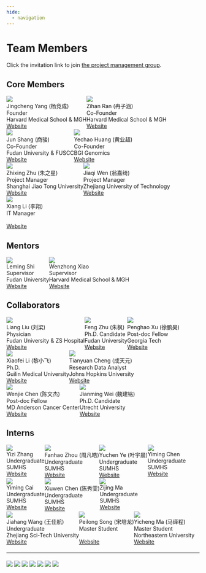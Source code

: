 ```yaml
---
hide:
  - navigation
---
```


# Team Members

Click the invitation link to join [the project management group](https://github.com/orgs/open-prophetdb/projects/1).

## Core Members

<div style="display: flex; flex-direction: row; flex-wrap: wrap;">
  <div class="member-card">
      <img src="/assets/images/jingchengyang.jpeg" />
      <div class="name">Jingcheng Yang (杨竞成)</div>
      <div class="position">Founder</div>
      <div>Harvard Medical School & MGH</div>
      <div>
        <a target="_blank" href="https://www.researchgate.net/profile/Jingcheng-Yang-4">Website</a>
      </div>
  </div>
  <div class="member-card">
    <img src="/assets/images/zihanran.png"/>
    <div class="name">Zihan Ran (冉子涵)</div>
    <div class="position">Co-Founder</div>
    <div>Harvard Medical School & MGH</div>
    <div>
      <a target="_blank" href="https://scholar.google.com/citations?hl=en&user=nY1CGcoAAAAJ">Website</a>
    </div>
  </div>
  <div class="member-card">
    <img src="/assets/images/unknown.jpg"/>
    <div class="name">Jun Shang (商骏)</div>
    <div class="position">Co-Founder</div>
    <div>Fudan University & FUSCC</div>
    <div>
      <a target="_blank" href="https://www.researchgate.net/profile/Jun-Shang-2">Website</a>
    </div>
  </div>
  <div class="member-card">
    <img src="/assets/images/yechaohuang.png"/>
    <div class="name">Yechao Huang (黄业超)</div>
    <div class="position">Co-Founder</div>
    <div>BGI Genomics</div>
    <div>
      <a target="_blank" href="https://www.researchgate.net/scientific-contributions/Yechao-Huang-2167271606">Website</a>
    </div>
  </div>
  <div class="member-card">
    <img src="/assets/images/unknown.jpg"/>
    <div class="name">Zhixing Zhu (朱之星)</div>
    <div class="position">Project Manager</div>
    <div>Shanghai Jiao Tong University</div>
    <div>
      <a target="_blank" href="https://www.researchgate.net/scientific-contributions/Zhixing-Zhu-2177398755">Website</a>
    </div>
  </div>
  <div class="member-card">
    <img src="/assets/images/unknown.jpg"/>
    <div class="name">Jiaqi Wen (翁嘉绮)</div>
    <div class="position">Project Manager</div>
    <div>Zhejiang University of Technology</div>
    <div>
      <a target="_blank" href="https://www.researchgate.net/scientific-contributions/Jiaqi-Weng-2176387072">Website</a>
    </div>
  </div>
  <div class="member-card">
    <img src="/assets/images/unknown.jpg"/>
    <div class="name">Xiang Li (李翔)</div>
    <div class="position">IT Manager</div>
    <div>&nbsp;</div>
    <div>
      <a target="_blank" href="">Website</a>
    </div>
  </div>
</div>

<span style="margin-bottom: 20px;" />

## Mentors

<div style="display: flex; flex-direction: row; flex-wrap: wrap;">
  <div class="member-card">
    <img src="/assets/images/unknown.jpg"/>
    <div class="name">Leming Shi</div>
    <div class="position">Supervisor</div>
    <div>Fudan University</div>
    <div>
      <a target="_blank" href="https://homo.fudan.edu.cn/ba/84/c18541a178820/page.htm">Website</a>
    </div>
  </div>
  <div class="member-card">
      <img src="/assets/images/unknown.jpg" />
      <div class="name">Wenzhong Xiao</div>
      <div class="position">Supervisor</div>
      <div>Harvard Medical School & MGH</div>
      <div>
        <a target="_blank" href="https://scholar.google.com/citations?user=AEKRrKwAAAAJ&hl=en">Website</a>
      </div>
  </div>
</div>

<span style="margin-bottom: 20px;" />

## Collaborators

<div style="display: flex; flex-direction: row; flex-wrap: wrap;">
  <div class="member-card">
      <img src="/assets/images/unknown.jpg"/>
      <div class="name">Liang Liu (刘梁)</div>
      <div class="position">Physician</div>
      <div>Fudan University & ZS Hospital</div>
      <div>
        <a target="_blank" href="https://sciprofiles.com/profile/2076332">Website</a>
      </div>
  </div>
  <div class="member-card">
      <img src="/assets/images/fengzhu.png"/>
      <div class="name">Feng Zhu (朱枫)</div>
      <div class="position">Ph.D. Candidate</div>
      <div>Fudan University</div>
      <div>
        <a target="_blank" href="">Website</a>
      </div>
  </div>
  <div class="member-card">
      <img src="/assets/images/penghaoxu.jpg"/>
      <div class="name">Penghao Xu (徐鹏昊)</div>
      <div class="position">Post-doc Fellow</div>
      <div>Georgia Tech</div>
      <div>
        <a target="_blank" href="https://www.linkedin.com/in/penghao-xu-24111914b/">Website</a>
      </div>
  </div>
  <div class="member-card">
      <img src="/assets/images/xiaofeili.png"/>
      <div class="name">Xiaofei Li (黎小飞)</div>
      <div class="position">Ph.D.</div>
      <div>Guilin Medical University</div>
      <div>
        <a target="_blank" href="https://www.researchgate.net/scientific-contributions/Xiaofei-Li-2185789409">Website</a>
      </div>
  </div>
  <div class="member-card">
      <img src="/assets/images/unknown.jpg"/>
      <div class="name">Tianyuan Cheng (成天元)</div>
      <div class="position">Research Data Analyst</div>
      <div>Johns Hopkins University</div>
      <div>
        <a target="_blank" href="https://www.linkedin.com/in/tianyuan-michael-cheng-64ba3a261/">Website</a>
      </div>
  </div>
  <div class="member-card">
      <img src="/assets/images/unknown.jpg"/>
      <div class="name">Wenjie Chen (陈文杰)</div>
      <div class="position">Post-doc Fellow</div>
      <div>MD Anderson Cancer Center</div>
      <div>
        <a target="_blank" href="https://scholar.google.com/citations?user=ob_bNd0AAAAJ&hl=en">Website</a>
      </div>
  </div>
  <div class="member-card">
      <img src="/assets/images/unknown.jpg"/>
      <div class="name">Jianming Wei (魏建铭)</div>
      <div class="position">Ph.D. Candidate</div>
      <div>Utrecht University</div>
      <div>
        <a target="_blank" href="https://www.linkedin.com/in/jianming-wei-2962a22a4">Website</a>
      </div>
  </div>
</div>

## Interns

<div style="display: flex; flex-direction: row; flex-wrap: wrap;">
  <div class="member-card">
      <img src="/assets/images/unknown.jpg"/>
      <div class="name">Yizi Zhang</div>
      <div class="position">Undergraduate</div>
      <div>SUMHS</div>
      <div>
        <a target="_blank" href="">Website</a>
      </div>
  </div>

  <div class="member-card">
      <img src="/assets/images/unknown.jpg"/>
      <div class="name">Fanhao Zhou (周凡皓)</div>
      <div class="position">Undergraduate</div>
      <div>SUMHS</div>
      <div>
        <a target="_blank" href="">Website</a>
      </div>
  </div>

  <div class="member-card">
      <img src="/assets/images/unknown.jpg"/>
      <div class="name">Yuchen Ye (叶宇晨)</div>
      <div class="position">Undergraduate</div>
      <div>SUMHS</div>
      <div>
        <a target="_blank" href="">Website</a>
      </div>
  </div>

  <div class="member-card">
      <img src="/assets/images/unknown.jpg"/>
      <div class="name">Yiming Chen</div>
      <div class="position">Undergraduate</div>
      <div>SUMHS</div>
      <div>
        <a target="_blank" href="">Website</a>
      </div>
  </div>

  <div class="member-card">
      <img src="/assets/images/unknown.jpg"/>
      <div class="name">Yiming Cai</div>
      <div class="position">Undergraduate</div>
      <div>SUMHS</div>
      <div>
        <a target="_blank" href="">Website</a>
      </div>
  </div>

  <div class="member-card">
      <img src="/assets/images/unknown.jpg"/>
      <div class="name">Xiuwen Chen (陈秀雯)</div>
      <div class="position">Undergraduate</div>
      <div>SUMHS</div>
      <div>
        <a target="_blank" href="">Website</a>
      </div>
  </div>

  <div class="member-card">
      <img src="/assets/images/unknown.jpg"/>
      <div class="name">Zijing Ma</div>
      <div class="position">Undergraduate</div>
      <div>SUMHS</div>
      <div>
        <a target="_blank" href="">Website</a>
      </div>
  </div>

  <div class="member-card">
      <img src="/assets/images/unknown.jpg"/>
      <div class="name">Jiahang Wang (王佳航)</div>
      <div class="position">Undergraduate</div>
      <div>Zhejiang Sci-Tech University</div>
      <div>
        <a target="_blank" href="">Website</a>
      </div>
  </div>

  <div class="member-card">
      <img src="/assets/images/unknown.jpg"/>
      <div class="name">Peilong Song (宋培龙)</div>
      <div class="position">Master Student</div>
      <div>&nbsp;</div>
      <div>
        <a target="_blank" href="">Website</a>
      </div>
  </div>

  <div class="member-card">
      <img src="/assets/images/unknown.jpg"/>
      <div class="name">Yicheng Ma (马绎程)</div>
      <div class="position">Master Student</div>
      <div>Northeastern University</div>
      <div>
        <a target="_blank" href="">Website</a>
      </div>
  </div>
</div>

<!-- 分割线 -->
<hr style="margin: 20px 0;" />

<div class="partner-logo">
  <img src="/assets/images/harvard.png"/>
  <img src="/assets/images/hms.png"/>
  <img src="/assets/images/georgia-tech.png"/>
  <img src="/assets/images/fudan.jpeg"/>
  <img src="/assets/images/zhejianggongye.png"/>
  <img src="/assets/images/mgh.png"/>
  <img src="/assets/images/zhongshan.jpeg"/>
</div>
